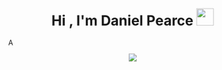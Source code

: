<h1 align="center"><b>Hi , I'm Daniel Pearce </b><img src="https://media.giphy.com/media/hvRJCLFzcasrR4ia7z/giphy.gif" width="35"></h1>
<!--  -->A
<p align="center">
  <a href="https://github.com/DenverCoder1/readme-typing-svg"><img src="https://readme-typing-svg.herokuapp.com?font=Time+New+Roman&color=red&size=25&center=true&vCenter=true&width=600&height=100&lines=¡What's+up!..&hearts;++;I'm+Trying+to+be+Back-End+Developer,;Learning+Data+Science,;Electronical+Engenniering,;Active+Learner/Researcher,;Love+to+learn+new+stuffs..<3"></a>
</p>
